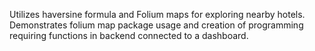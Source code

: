 Utilizes haversine formula and Folium maps for exploring nearby hotels. Demonstrates folium map package usage and creation of programming requiring functions in backend connected to a dashboard.
